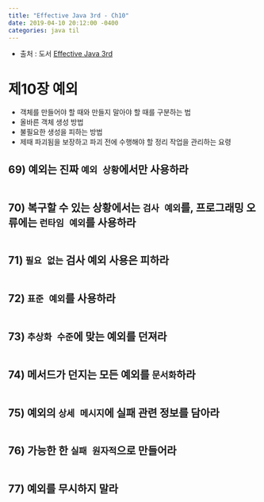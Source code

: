 ```yaml
---
title: "Effective Java 3rd - Ch10"
date: 2019-04-10 20:12:00 -0400
categories: java til
---
```


* 출처 : 도서 [Effective Java 3rd](http://www.yes24.com/Product/Goods/65551284)

# 제10장 예외

- 객체를 만들어야 할 때와 만들지 말아야 할 때를 구분하는 법
- 올바른 객체 생성 방법
- 불필요한 생성을 피하는 방법
- 제때 파괴됨을 보장하고 파괴 전에 수행해야 할 정리 작업을 관리하는 요령


## 69) 예외는 진짜 `예외 상황`에서만 사용하라 

```java

```

## 70) 복구할 수 있는 상황에서는 `검사 예외`를, 프로그래밍 오류에는 `런타임 예외`를 사용하라 

```java
```

## 71) `필요 없는` 검사 예외 사용은 피하라 

```java
```

## 72) `표준 예외`를 사용하라 

```java
```

## 73) `추상화 수준`에 맞는 예외를 던져라 

```java
```

## 74) 메서드가 던지는 모든 예외를 `문서화`하라

```java
```

## 75) 예외의 `상세 메시지`에 실패 관련 정보를 담아라 

```java
```

## 76) 가능한 한 `실패 원자적`으로 만들어라 

```java
```

## 77) 예외를 무시하지 말라 

```java
```

